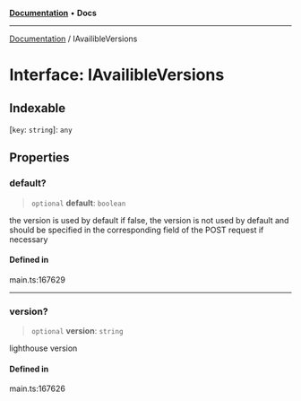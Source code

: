 [**Documentation**](../README.md) • **Docs**

***

[Documentation](../globals.md) / IAvailibleVersions

# Interface: IAvailibleVersions

## Indexable

 \[`key`: `string`\]: `any`

## Properties

### default?

> `optional` **default**: `boolean`

the version is used by default
if false, the version is not used by default and should be specified in the corresponding field of the POST request if necessary

#### Defined in

main.ts:167629

***

### version?

> `optional` **version**: `string`

lighthouse version

#### Defined in

main.ts:167626
